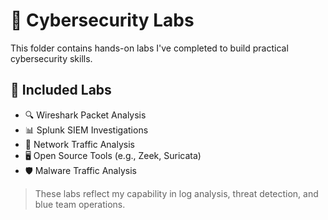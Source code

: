 # 🧪 Cybersecurity Labs

This folder contains hands-on labs I've completed to build practical cybersecurity skills.

## 🧰 Included Labs

- 🔍 Wireshark Packet Analysis
- 📊 Splunk SIEM Investigations
- 🧬 Network Traffic Analysis
- 🖥️ Open Source Tools (e.g., Zeek, Suricata)
- 🛡️ Malware Traffic Analysis

> These labs reflect my capability in log analysis, threat detection, and blue team operations.

